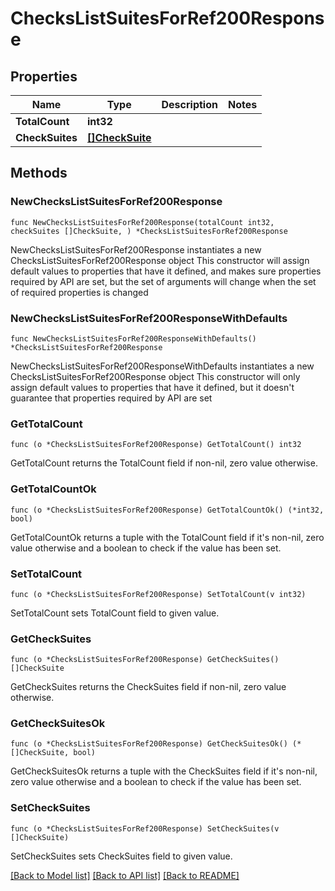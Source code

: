# ChecksListSuitesForRef200Response

## Properties

Name | Type | Description | Notes
------------ | ------------- | ------------- | -------------
**TotalCount** | **int32** |  | 
**CheckSuites** | [**[]CheckSuite**](CheckSuite.md) |  | 

## Methods

### NewChecksListSuitesForRef200Response

`func NewChecksListSuitesForRef200Response(totalCount int32, checkSuites []CheckSuite, ) *ChecksListSuitesForRef200Response`

NewChecksListSuitesForRef200Response instantiates a new ChecksListSuitesForRef200Response object
This constructor will assign default values to properties that have it defined,
and makes sure properties required by API are set, but the set of arguments
will change when the set of required properties is changed

### NewChecksListSuitesForRef200ResponseWithDefaults

`func NewChecksListSuitesForRef200ResponseWithDefaults() *ChecksListSuitesForRef200Response`

NewChecksListSuitesForRef200ResponseWithDefaults instantiates a new ChecksListSuitesForRef200Response object
This constructor will only assign default values to properties that have it defined,
but it doesn't guarantee that properties required by API are set

### GetTotalCount

`func (o *ChecksListSuitesForRef200Response) GetTotalCount() int32`

GetTotalCount returns the TotalCount field if non-nil, zero value otherwise.

### GetTotalCountOk

`func (o *ChecksListSuitesForRef200Response) GetTotalCountOk() (*int32, bool)`

GetTotalCountOk returns a tuple with the TotalCount field if it's non-nil, zero value otherwise
and a boolean to check if the value has been set.

### SetTotalCount

`func (o *ChecksListSuitesForRef200Response) SetTotalCount(v int32)`

SetTotalCount sets TotalCount field to given value.


### GetCheckSuites

`func (o *ChecksListSuitesForRef200Response) GetCheckSuites() []CheckSuite`

GetCheckSuites returns the CheckSuites field if non-nil, zero value otherwise.

### GetCheckSuitesOk

`func (o *ChecksListSuitesForRef200Response) GetCheckSuitesOk() (*[]CheckSuite, bool)`

GetCheckSuitesOk returns a tuple with the CheckSuites field if it's non-nil, zero value otherwise
and a boolean to check if the value has been set.

### SetCheckSuites

`func (o *ChecksListSuitesForRef200Response) SetCheckSuites(v []CheckSuite)`

SetCheckSuites sets CheckSuites field to given value.



[[Back to Model list]](../README.md#documentation-for-models) [[Back to API list]](../README.md#documentation-for-api-endpoints) [[Back to README]](../README.md)


